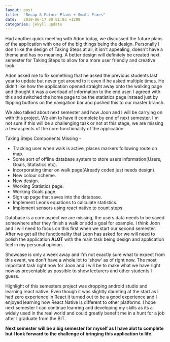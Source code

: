 ```yaml
---
layout: post
title:  "Recap & Future Plans + Small Fixes"
date:   2019-06-17 00:01:03 +1200
categories: jekyll update
---
```


Had another quick meeting with Adon today, we discussed the future plans of the application with one of the big things being the design. Personally I don't like the design of Taking Steps at all, it isn't appealing, doesn't have a theme and has no meaning. A better design will definitely be created next semester for Taking Steps to allow for a more user friendly and creative look. 

Adon asked me to fix something that he asked the previous students last year to update but never got around to it even if he asked multiple times. He didn't like how the application opened straight away onto the walking page and thought it was a overload of information to the end user. I agreed with this and switched the home page to be the statistics page instead just by flipping buttons on the navigation bar and pushed this to our master branch. 

We also talked about next semester and how Joon and I will be carrying on with this project. We aim to have it complete by end of next semester. I'm not sure if this will be a challenging task or not at this stage, we are  missing a few aspects of the core functionality of the application.

Taking Steps Components Missing -
* Tracking user when walk is active, places markers following route on map.
* Some sort of offline database system to store users information(Users, Goals, Statistics etc).
* Incorporating timer on walk page(Already coded just needs design).
* New colour scheme.
* New design.
* Working Statistics page.
* Working Goals page.
* Sign up page that saves into the database.
* Implement Leons equations to calculate statistics.
* Implement sensors using react native to count steps.

Database is a core aspect we are missing, the users data needs to be saved somewhere after they finish a walk or add a goal for example. I think Joon and I will need to focus on this first when we start our second semester. After we get all the functionality that Leon has asked for we will need to polish the application **ALOT** with the main task being design and application feel in my personal opinion.

Showcase is only a week away and I'm not exactly sure what to expect from this event, we don't have a whole lot to 'show' as of right now. The most important task right now for Joon and I will be to make what we have right now as presentable as possible to show lecturers and other students I guess.

Highlight of this semesters project was dropping android studio and learning react native. Even though it was slightly daunting at the start as I had zero experience in React it turned out to be a good experience and I enjoyed learning how React Native is different to other platforms. I hope next semester I can continue leanring and developing my skills as its a widely used in the real world and could greatly benefit me in a hunt for a job after I graduate from the BIT. 

**Next semester will be a big semester for myself as I have alot to complete but I look forward to the challenge of bringing this application to life.**